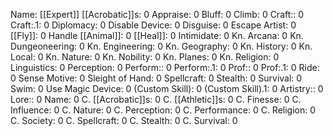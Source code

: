 Name: [[Expert]]
[[Acrobatic]]s: 0
Appraise: 0
Bluff: 0
Climb: 0
Craft:: 0
Craft:.1: 0
Diplomacy: 0
Disable Device: 0
Disguise: 0
Escape Artist: 0
[[Fly]]: 0
Handle [[Animal]]: 0
[[Heal]]: 0
Intimidate: 0
Kn. Arcana: 0
Kn. Dungeoneering: 0
Kn. Engineering: 0
Kn. Geography: 0
Kn. History: 0
Kn. Local: 0
Kn. Nature: 0
Kn. Nobility: 0
Kn. Planes: 0
Kn. Religion: 0
Linguistics: 0
Perception: 0
Perform:: 0
Perform:.1: 0
Prof:: 0
Prof:.1: 0
Ride: 0
Sense Motive: 0
Sleight of Hand: 0
Spellcraft: 0
Stealth: 0
Survival: 0
Swim: 0
Use Magic Device: 0
(Custom Skill): 0
(Custom Skill).1: 0
Artistry:: 0
Lore:: 0
Name: 0
C. [[Acrobatic]]s: 0
C. [[Athletic]]s: 0
C. Finesse: 0
C. Influence: 0
C. Nature: 0
C. Perception: 0
C. Performance: 0
C. Religion: 0
C. Society: 0
C. Spellcraft: 0
C. Stealth: 0
C. Survival: 0
